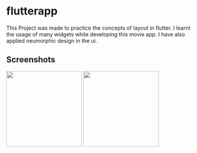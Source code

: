 # flutterapp

This Project was made to practice the concepts of layout in flutter. I learnt the usage of many widgets
while developing this movie app. I have also applied neumorphic design in the ui.

## Screenshots


<img src="https://user-images.githubusercontent.com/65536492/164977327-09b0f49c-ea41-413c-8876-603dea13d141.png" width="200">
<img src="https://user-images.githubusercontent.com/65536492/164977330-eefa692d-144e-485f-8adc-a576384d3b1a.png" width="200">
